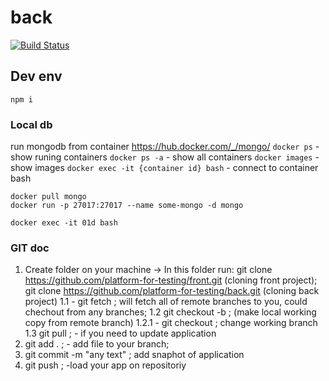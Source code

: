 # back

[![Build Status](https://travis-ci.org/platform-for-testing/back.svg?branch=develop)](https://travis-ci.org/platform-for-testing/back)

## Dev env

```
npm i
```

### Local db

run mongodb from container https://hub.docker.com/_/mongo/
`docker ps` - show runing containers
`docker ps -a` - show all containers
`docker images` - show images
`docker exec -it {container id} bash` - connect to container bash


```
docker pull mongo
docker run -p 27017:27017 --name some-mongo -d mongo

docker exec -it 01d bash
```

### GIT doc
1. Create folder on your machine -> In this folder run: git clone
https://github.com/platform-for-testing/front.git (cloning front project);
git clone https://github.com/platform-for-testing/back.git (cloning back project)
1.1 - git fetch ; will fetch all of remote branches to you, could chechout from any branches;
1.2 git checkout -b <name of your branch> <name of remote> ; (make
local working copy from remote branch)
1.2.1 - git checkout <name of branch> ; change working branch
1.3 git pull ; - if you need to update application
2. git add . ; - add file to your branch;
3. git commit -m "any text" ; add snaphot of application
4. git push ; -load your app on repositoriy